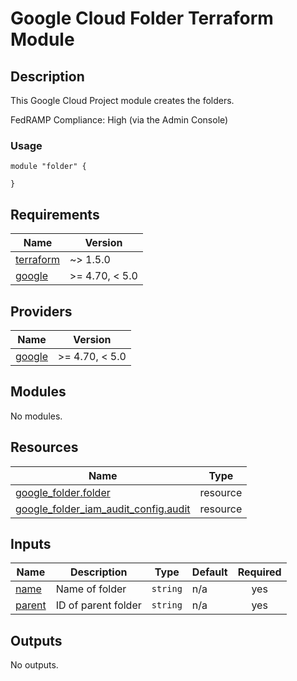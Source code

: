 # Google Cloud Folder Terraform Module

## Description
This Google Cloud Project module creates the folders.

FedRAMP Compliance: High (via the Admin Console) 

### Usage
```
module "folder" {

}
```
<!-- BEGIN_TF_DOCS -->
## Requirements

| Name | Version |
|------|---------|
| <a name="requirement_terraform"></a> [terraform](#requirement\_terraform) | ~> 1.5.0 |
| <a name="requirement_google"></a> [google](#requirement\_google) | >= 4.70, < 5.0 |

## Providers

| Name | Version |
|------|---------|
| <a name="provider_google"></a> [google](#provider\_google) | >= 4.70, < 5.0 |

## Modules

No modules.

## Resources

| Name | Type |
|------|------|
| [google_folder.folder](https://registry.terraform.io/providers/hashicorp/google/latest/docs/resources/folder) | resource |
| [google_folder_iam_audit_config.audit](https://registry.terraform.io/providers/hashicorp/google/latest/docs/resources/folder_iam_audit_config) | resource |

## Inputs

| Name | Description | Type | Default | Required |
|------|-------------|------|---------|:--------:|
| <a name="input_name"></a> [name](#input\_name) | Name of folder | `string` | n/a | yes |
| <a name="input_parent"></a> [parent](#input\_parent) | ID of parent folder | `string` | n/a | yes |

## Outputs

No outputs.
<!-- END_TF_DOCS -->